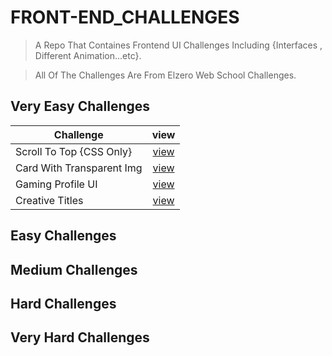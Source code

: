 # FRONT-END_CHALLENGES

> A Repo That Containes Frontend UI Challenges Including {Interfaces , Different Animation...etc}.

> All Of The Challenges Are From  Elzero Web School Challenges.

## Very Easy Challenges

| Challenge | view |
|---|:-:|
| Scroll To Top {CSS Only} | [view](https://mohamed-ayman01.github.io/FRONT-END_CHALLENGES/Very-Easy/Scroll%20To%20Top%20%7BPure%20CSS%7D/) |
| Card With Transparent Img | [view](https://mohamed-ayman01.github.io/FRONT-END_CHALLENGES/Very-Easy/frontend-card-with-transparent-img/) |
| Gaming Profile UI | [view](https://mohamed-ayman01.github.io/FRONT-END_CHALLENGES/Very-Easy/Gaming-Profile-UI/) |
| Creative Titles | [view](https://mohamed-ayman01.github.io/FRONT-END_CHALLENGES/Very-Easy/frontend-creative-titles/) |

## Easy Challenges

## Medium Challenges

## Hard Challenges

## Very Hard Challenges
